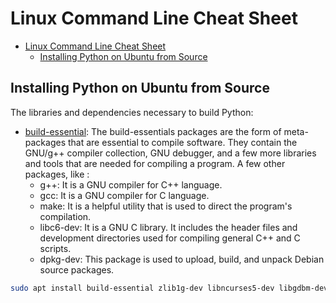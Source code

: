 # Linux Command Line Cheat Sheet


- [Linux Command Line Cheat Sheet](#linux-command-line-cheat-sheet)
  - [Installing Python on Ubuntu from Source](#installing-python-on-ubuntu-from-source)


## Installing Python on Ubuntu from Source

The libraries and dependencies necessary to build Python:
- [build-essential](https://www.javatpoint.com/ubuntu-build-essential): The build-essentials packages are the form of meta-packages that are essential to compile software. They contain the GNU/g++ compiler collection, GNU debugger, and a few more libraries and tools that are needed for compiling a program. A few other packages, like :
  - g++: It is a GNU compiler for C++ language.
  - gcc: It is a GNU compiler for C language.
  - make: It is a helpful utility that is used to direct the program's compilation.
  - libc6-dev: It is a GNU C library. It includes the header files and development directories used for compiling general C++ and C scripts.
  - dpkg-dev: This package is used to upload, build, and unpack Debian source packages.


```sh
sudo apt install build-essential zlib1g-dev libncurses5-dev libgdbm-dev libnss3-dev libssl-dev libreadline-dev libffi-dev libsqlite3-dev wget libbz2-dev

```



